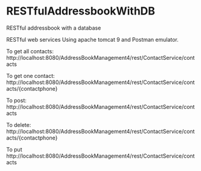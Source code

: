 # RESTfulAddressbookWithDB
RESTful addressbook with a database


RESTful web services
Using apache tomcat 9 and Postman emulator.

To get all contacts: http://localhost:8080/AddressBookManagement4/rest/ContactService/contacts

To get one contact: http://localhost:8080/AddressBookManagement4/rest/ContactService/contacts/{contactphone}

To post:  http://localhost:8080/AddressBookManagement4/rest/ContactService/contacts

To delete: http://localhost:8080/AddressBookManagement4/rest/ContactService/contacts/{contactphone}

To put  http://localhost:8080/AddressBookManagement4/rest/ContactService/contacts
